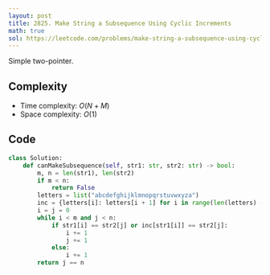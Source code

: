```yaml
---
layout: post
title: 2825. Make String a Subsequence Using Cyclic Increments
math: true
sol: https://leetcode.com/problems/make-string-a-subsequence-using-cyclic-increments/solutions/6111741/python3-two-pointers
---
```


Simple two-pointer.

## Complexity
- Time complexity: $O(N + M)$
- Space complexity: $O(1)$

## Code
```py
class Solution:
    def canMakeSubsequence(self, str1: str, str2: str) -> bool:
        m, n = len(str1), len(str2)
        if m < n:
            return False
        letters = list("abcdefghijklmnopqrstuvwxyza")
        inc = {letters[i]: letters[i + 1] for i in range(len(letters) - 1)}
        i = j = 0
        while i < m and j < n:
            if str1[i] == str2[j] or inc[str1[i]] == str2[j]:
                i += 1
                j += 1
            else:
                i += 1
        return j == n
```
